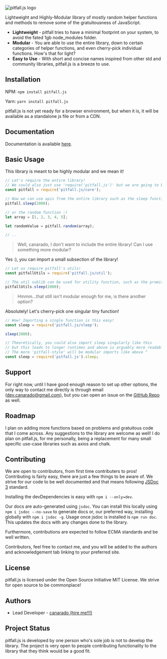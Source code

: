 ![pitfall.js logo](https://imgur.com/eqMsOvi.png)

Lightweight and Highly-Modular library of mostly random helper functions and methods to remove some of the gratuitousness of JavaScript.

* **Lightweight** - pitfall tries to have a minimal footprint on your system, to avoid the fated 1gb node_modules folder.
* **Modular** - You are able to use the entire library, down to certain categories of helper functions, and even cherry-pick individual functions. How's that for light?
* **Easy to Use** - With short and concise names inspired from other std and community libraries, pitfall.js is a breeze to use.

## Installation

NPM: `npm install pitfall.js`

Yarn: `yarn install pitfall.js`

pitfall.js is not yet ready for a browser environment, but when it is, it will be available as a standalone js file or from a CDN.

## Documentation

Documentation is available [here](https://canarado.github.io/pitfall.js/).

## Basic Usage

This library is meant to be highly modular and we mean it!

```js
// Let's require the entire library!
// We could also just use 'require('pitfall.js')' but we are going to be concise for the sake of this example
const pitfall = require('pitfall.js/core');

// Now we can use apis from the entire library such as the sleep function
pitfall.sleep(2000);

// or the random function :)
let array = [1, 2, 3, 4, 5];

let randomValue = pitfall.random(array);

// ..
```

> Well, canarado, I don't want to include the entire library! Can I use something more modular?

Yes :), you can import a small subsection of the library!
```js
// Let us require pitfall's utils!
const pitfallUtils = require('pitfall.js/util');

// The util sublib can be used for utility function, such as the promise-based sleep function!
pitfallUtils.sleep(2000);
```

> Hmmm...that still isn't modular enough for me, is there another option?

Absolutely! Let's cherry-pick one singular tiny function!
```js
// Wow! Importing a single function is this easy!
const sleep = require('pitfall.js/sleep');

sleep(2000);

// Theoretically, you could also import sleep singularly like this
// but this leads to longer runtimes and above is arguably more readable.
// The more 'pitfall-style' will be modular imports like above ^
const sleep = require('pitfall.js').sleep;
```

## Support

For right now, until I have good enough reason to set up other options, the only way to contact me directly is through email (dev.canarado@gmail.com), but you can open an issue on the [GitHub Repo](https://github.com/canarado/pitfall.js/issues) as well.

## Roadmap

I plan on adding more functions based on problems and gratuitous code that I come across. Any suggestions to the library are welcome as well! I do plan on pitfall.js, for me personally, being a replacement for many small specific use-case libraries such as axios and chalk.

## Contributing

We are open to contributors, from first time contributers to pros! Contributing is fairly easy, there are just a few things to be aware of.
We strive for our code to be well documented and that means following [JSDoc 3](https://jsdoc.app/about-getting-started.html) standard.

Installing the devDependencies is easy with `npm i --only=dev`.

Our docs are auto-generated using `jsdoc`. You can install this locally using `npm i jsdoc --no-save` to generate docs or, our preferred way, installing globally with `npm i jsdoc -g`. Usage once jsdoc is installed is `npm run doc`. This updates the docs with any changes done to the library.

Furthermore, contributions are expected to follow ECMA standards and be well written.

Contributors, feel free to contact me, and you will be added to the authors and acknowledgement tab linking to your preferred site.

## License

pitfall.js is licensed under the Open Source Initiative MIT License. We strive for open source to be commonplace!

## Authors

- Lead Developer - [canarado (hire me!!!)](https://github.com/canarado)

## Project Status

pitfall.js is developed by one person who's sole job is not to develop the library. The project is very open to people contributing functionality to the library that they think would be a good fit.